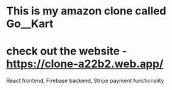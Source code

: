 # This is my amazon clone called Go__Kart
# check out the website - https://clone-a22b2.web.app/
 React frontend,
 Firebase backend,
 Stripe payment functionality 
